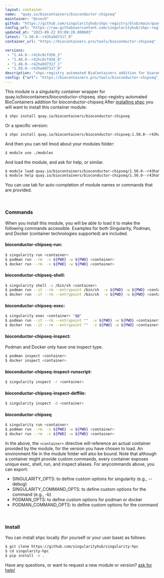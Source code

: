 ```yaml
---
layout: container
name:  "quay.io/biocontainers/bioconductor-chipseq"
maintainer: "@vsoch"
github: "https://github.com/singularityhub/shpc-registry/blob/main/quay.io/biocontainers/bioconductor-chipseq/container.yaml"
config_url: "https://raw.githubusercontent.com/singularityhub/shpc-registry/main/quay.io/biocontainers/bioconductor-chipseq/container.yaml"
updated_at: "2023-09-22 03:09:28.800603"
latest: "1.50.0--r43ha9d7317_0"
container_url: "https://biocontainers.pro/tools/bioconductor-chipseq"

versions:
 - "1.44.0--r41hc0cfd56_2"
 - "1.48.0--r42hc0cfd56_0"
 - "1.48.0--r42ha9d7317_1"
 - "1.50.0--r43ha9d7317_0"
description: "shpc-registry automated BioContainers addition for bioconductor-chipseq"
config: {"url": "https://biocontainers.pro/tools/bioconductor-chipseq", "maintainer": "@vsoch", "description": "shpc-registry automated BioContainers addition for bioconductor-chipseq", "latest": {"1.50.0--r43ha9d7317_0": "sha256:3ec85dc74ba0397ddf8a43605c91d75bdddf84fddc7bed8d7befd612554ff126"}, "tags": {"1.44.0--r41hc0cfd56_2": "sha256:46557c6760698a5ec2655a4d39af68972b37a9fcf4b60839403a6cf97ff9b0fb", "1.48.0--r42hc0cfd56_0": "sha256:f878092225bbbfa38b02e51c9eae1b92e1c3759a90ab6ec26f00b0d5d722786c", "1.48.0--r42ha9d7317_1": "sha256:787f770d03682c1d744ab997c8f1f0a5d20b4a104e047dccdb2e275ca70a397c", "1.50.0--r43ha9d7317_0": "sha256:3ec85dc74ba0397ddf8a43605c91d75bdddf84fddc7bed8d7befd612554ff126"}, "docker": "quay.io/biocontainers/bioconductor-chipseq"}
---
```


This module is a singularity container wrapper for quay.io/biocontainers/bioconductor-chipseq.
shpc-registry automated BioContainers addition for bioconductor-chipseq
After [installing shpc](#install) you will want to install this container module:


```bash
$ shpc install quay.io/biocontainers/bioconductor-chipseq
```

Or a specific version:

```bash
$ shpc install quay.io/biocontainers/bioconductor-chipseq:1.50.0--r43ha9d7317_0
```

And then you can tell lmod about your modules folder:

```bash
$ module use ./modules
```

And load the module, and ask for help, or similar.

```bash
$ module load quay.io/biocontainers/bioconductor-chipseq/1.50.0--r43ha9d7317_0
$ module help quay.io/biocontainers/bioconductor-chipseq/1.50.0--r43ha9d7317_0
```

You can use tab for auto-completion of module names or commands that are provided.

<br>

### Commands

When you install this module, you will be able to load it to make the following commands accessible.
Examples for both Singularity, Podman, and Docker (container technologies supported) are included.

#### bioconductor-chipseq-run:

```bash
$ singularity run <container>
$ podman run --rm  -v ${PWD} -w ${PWD} <container>
$ docker run --rm  -v ${PWD} -w ${PWD} <container>
```

#### bioconductor-chipseq-shell:

```bash
$ singularity shell -s /bin/sh <container>
$ podman run --it --rm --entrypoint /bin/sh  -v ${PWD} -w ${PWD} <container>
$ docker run --it --rm --entrypoint /bin/sh  -v ${PWD} -w ${PWD} <container>
```

#### bioconductor-chipseq-exec:

```bash
$ singularity exec <container> "$@"
$ podman run --it --rm --entrypoint ""  -v ${PWD} -w ${PWD} <container> "$@"
$ docker run --it --rm --entrypoint ""  -v ${PWD} -w ${PWD} <container> "$@"
```

#### bioconductor-chipseq-inspect:

Podman and Docker only have one inspect type.

```bash
$ podman inspect <container>
$ docker inspect <container>
```

#### bioconductor-chipseq-inspect-runscript:

```bash
$ singularity inspect -r <container>
```

#### bioconductor-chipseq-inspect-deffile:

```bash
$ singularity inspect -d <container>
```



#### bioconductor-chipseq

```bash
$ singularity run <container>
$ podman run --rm  -v ${PWD} -w ${PWD} <container>
$ docker run --rm  -v ${PWD} -w ${PWD} <container>
```


In the above, the `<container>` directive will reference an actual container provided
by the module, for the version you have chosen to load. An environment file in the
module folder will also be bound. Note that although a container
might provide custom commands, every container exposes unique exec, shell, run, and
inspect aliases. For anycommands above, you can export:

 - SINGULARITY_OPTS: to define custom options for singularity (e.g., --debug)
 - SINGULARITY_COMMAND_OPTS: to define custom options for the command (e.g., -b)
 - PODMAN_OPTS: to define custom options for podman or docker
 - PODMAN_COMMAND_OPTS: to define custom options for the command

<br>

### Install

You can install shpc locally (for yourself or your user base) as follows:

```bash
$ git clone https://github.com/singularityhub/singularity-hpc
$ cd singularity-hpc
$ pip install -e .
```

Have any questions, or want to request a new module or version? [ask for help!](https://github.com/singularityhub/singularity-hpc/issues)
